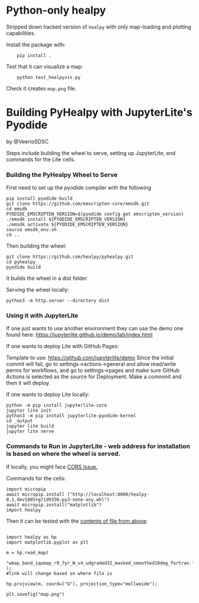 Python-only healpy
==================

Stripped down hacked version of `healpy` with only map-loading and plotting capabilities.

Install the package with:

        pip install .

Test that it can visualize a map:

        python test_healpyvis.py

Check it creates `map.png` file.

# Building PyHealpy with JupyterLite's Pyodide

by @VeerioSDSC

Steps include building the wheel to serve, setting up JupyterLite, and commands for the Lite cells. 

### Building the PyHealpy Wheel to Serve

First need to set up the pyodide compiler with the following

```
pip install pyodide-build
git clone https://github.com/emscripten-core/emsdk.git
cd emsdk
PYODIDE_EMSCRIPTEN_VERSION=$(pyodide config get emscripten_version)
./emsdk install ${PYODIDE_EMSCRIPTEN_VERSION}
./emsdk activate ${PYODIDE_EMSCRIPTEN_VERSION}
source emsdk_env.sh
cd ..
```

Then building the wheel:

```
git clone https://github.com/healpy/pyhealpy.git
cd pyhealpy
pyodide build
```
It builds the wheel in a dist folder

Serving the wheel locally:

`python3 -m http.server --directory dist`

### Using it with JupyterLite

If one just wants to use another environment they can use the demo one found here: https://jupyterlite.github.io/demo/lab/index.html

If one wants to deploy Lite with GitHub Pages:

Template to use: https://github.com/jupyterlite/demo
Since the initial commit will fail, go to settings→actions→general and allow read/write perms for workflows, and go to settings→pages and make sure GitHub Actions is selected as the source for Deployment. Make a commmit and then it will deploy. 

If one wants to deploy Lite locally:

```
python -m pip install jupyterlite-core
jupyter lite init
python3 -m pip install jupyterlite-pyodide-kernel
cd _output
jupyter lite build
jupyter lite serve
```
### Commands to Run in JupyterLite - web address for installation is based on where the wheel is served. 

If locally, you might face [CORS Issue. ](https://chromewebstore.google.com/detail/moesif-origincors-changer/digfbfaphojjndkpccljibejjbppifbc?hl=en-US)

Commands for the cells:

```
import micropip
await micropip.install ("http://localhost:8000/healpy-0.1.dev1885+g71d9336-py3-none-any.whl") 
await micropip.install("matplotlib")
import healpy
```

Then it can be tested with the [contents of file from above](https://github.com/healpy/pyhealpy/blob/pyhealpy/test_healpyvis.py):

```

import healpy as hp
import matplotlib.pyplot as plt

m = hp.read_map(
    "wmap_band_iqumap_r9_7yr_W_v4_udgraded32_masked_smoothed10deg_fortran.fits"
);
#link will change based on where file is 

hp.projview(m, coord=["G"], projection_type="mollweide");

plt.savefig("map.png")
```


